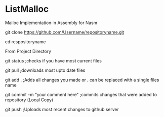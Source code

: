 ListMalloc
==========

Malloc Implementation in Assembly for Nasm

git clone https://github.com/Username/repositoryname.git

cd respositoryname

From Project Directory

git status   ;checks if you have most current files

git pull     ;downloads most upto date files

git add .    ;Adds all changes you made or .  can be replaced with a single files name

git commit -m "your comment here"   ;commits changes that were added to repository (Local Copy)

git push     ;Uploads most recent changes to github server
